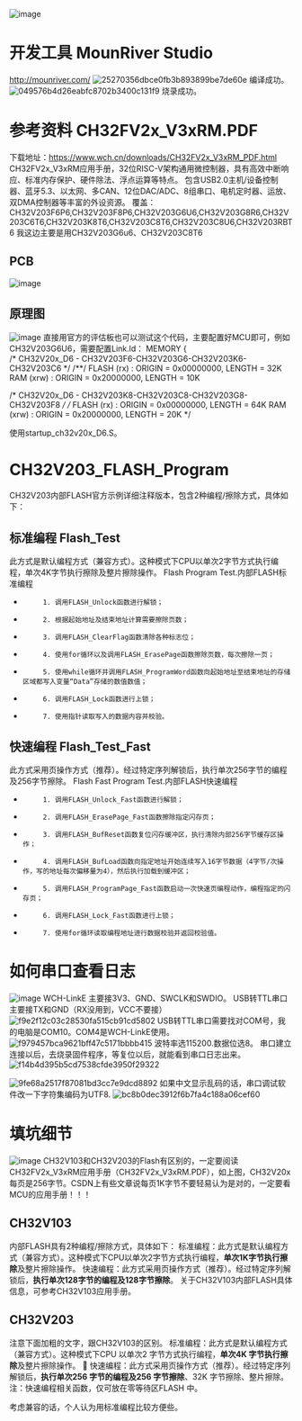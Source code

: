 ![image](https://github.com/user-attachments/assets/f953d379-af58-4ee2-8c3b-4642115bb841)
# 开发工具 MounRiver Studio
http://mounriver.com/
![25270356dbce0fb3b893899be7de60e](https://github.com/user-attachments/assets/481b9178-24c6-4da1-92e8-819d1e42e343)
编译成功。
![049576b4d26eabfc8702b3400c131f9](https://github.com/user-attachments/assets/91c30cb5-60ce-474b-a903-06af28069c45)
烧录成功。

# 参考资料 CH32FV2x_V3xRM.PDF
下载地址：https://www.wch.cn/downloads/CH32FV2x_V3xRM_PDF.html
CH32FV2x_V3xRM应用手册，32位RISC-V架构通用微控制器，具有高效中断响应、标准内存保护、硬件除法、浮点运算等特点。 包含USB2.0主机/设备控制器、蓝牙5.3、以太网、多CAN、12位DAC/ADC、8组串口、电机定时器、运放、双DMA控制器等丰富的外设资源。
覆盖：CH32V203F6P6,CH32V203F8P6,CH32V203G6U6,CH32V203G8R6,CH32V203C6T6,CH32V203K8T6,CH32V203C8T6,CH32V203C8U6,CH32V203RBT6
我这边主要是用CH32V203G6u6、CH32V203C8T6

## PCB
![image](https://github.com/user-attachments/assets/dc6ceb0c-454b-47fd-bdae-6cdd5f75412b)

## 原理图
![image](https://github.com/user-attachments/assets/2ac697e5-49dc-428d-bcdd-b7d91ae81295)
直接用官方的评估板也可以测试这个代码，主要配置好MCU即可，例如CH32V203G6U6，需要配置Link.ld：
MEMORY
{  
/* CH32V20x_D6 - CH32V203F6-CH32V203G6-CH32V203K6-CH32V203C6 */
/**/
	FLASH (rx) : ORIGIN = 0x00000000, LENGTH = 32K
	RAM (xrw) : ORIGIN = 0x20000000, LENGTH = 10K
 

/* CH32V20x_D6 - CH32V203K8-CH32V203C8-CH32V203G8-CH32V203F8 */
/* 
	FLASH (rx) : ORIGIN = 0x00000000, LENGTH = 64K
	RAM (xrw) : ORIGIN = 0x20000000, LENGTH = 20K
*/

使用startup_ch32v20x_D6.S。

# CH32V203_FLASH_Program
CH32V203内部FLASH官方示例详细注释版本，包含2种编程/擦除方式，具体如下： 

## 标准编程 Flash_Test
此方式是默认编程方式（兼容方式）。这种模式下CPU以单次2字节方式执行编程，单次4K字节执行擦除及整片擦除操作。
Flash Program Test.内部FLASH标准编程
 *          1. 调用FLASH_Unlock函数进行解锁；
 *          2. 根据起始地址及结束地址计算需要擦除页数；
 *          3. 调用FLASH_ClearFlag函数清除各种标志位；
 *          4. 使用for循环以及调用FLASH_ErasePage函数擦除页数，每次擦除一页；
 *          5. 使用while循环并调用FLASH_ProgramWord函数向起始地址至结束地址的存储区域都写入变量“Data”存储的数值数值；
 *          6. 调用FLASH_Lock函数进行上锁；
 *          7. 使用指针读取写入的数据内容并校验。
 
## 快速编程 Flash_Test_Fast
此方式采用页操作方式（推荐）。经过特定序列解锁后，执行单次256字节的编程及256字节擦除。
Flash Fast Program Test.内部FLASH快速编程
 *          1. 调用FLASH_Unlock_Fast函数进行解锁；
 *          2. 调用FLASH_ErasePage_Fast函数擦除指定闪存页；
 *          3. 调用FLASH_BufReset函数复位闪存缓冲区，执行清除内部256字节缓存区操作；
 *          4. 调用FLASH_BufLoad函数向指定地址开始连续写入16字节数据（4字节/次操作，写的地址每次偏移量为4），然后执行加载到缓冲区；
 *          5. 调用FLASH_ProgramPage_Fast函数启动一次快速页编程动作，编程指定的闪存页；
 *          6. 调用FLASH_Lock_Fast函数进行上锁；
 *          7. 使用for循环读取编程地址进行数据校验并返回校验值。
# 如何串口查看日志
![image](https://github.com/user-attachments/assets/3d7c42fc-0f70-4e2d-a9a4-6951da015611)
WCH-LinkE 主要接3V3、GND、SWCLK和SWDIO。
USB转TTL串口主要接TX和GND（RX没用到，VCC不要接）
![f9e2f12c03c28530fa515cb91cd5802](https://github.com/user-attachments/assets/71160a3c-0b47-4738-950d-397d16e04a34)
USB转TTL串口需要找对COM号，我的电脑是COM10。COM4是WCH-LinkE使用。
![f979457bca9621bff47c5171bbbb415](https://github.com/user-attachments/assets/e29edb75-dedc-458e-a720-eeb2c9c315f9)
波特率选115200.数据位选8。
串口建立连接以后，去烧录固件程序，等复位以后，就能看到串口日志出来。
![f14b4d395b5cd7538cfde3950f29322](https://github.com/user-attachments/assets/01384fe0-ac55-4364-9b96-59d34423bce2)

![9fe68a2517f87081bd3cc7e9dcd8892](https://github.com/user-attachments/assets/e6abee2d-a741-4e6b-af53-281ea32f85d8)
如果中文显示乱码的话，串口调试软件改一下字符集编码为UTF8.
![bc8b0dec3912f6b7fa4c188a06cef60](https://github.com/user-attachments/assets/b57d37ab-2e57-42dc-bb1a-037b5afac3df)

# 填坑细节
![image](https://github.com/user-attachments/assets/da2a8767-754c-4d42-a171-6d5e9950ea5b)
CH32V103和CH32V203的Flash有区别的，一定要阅读CH32FV2x_V3xRM应用手册（CH32FV2x_V3xRM.PDF），如上图，CH32V20x每页是256字节。CSDN上有些文章说每页1K字节不要轻易认为是对的，一定要看MCU的应用手册！！！

## CH32V103
内部FLASH具有2种编程/擦除方式，具体如下：
标准编程：此方式是默认编程方式（兼容方式）。这种模式下CPU以单次2字节方式执行编程，**单次1K字节执行擦除**及整片擦除操作。
快速编程：此方式采用页操作方式（推荐）。经过特定序列解锁后，**执行单次128字节的编程及128字节擦除**。
关于CH32V103内部FLASH具体信息，可参考CH32V103应用手册。

## CH32V203
注意下面加粗的文字，跟CH32V103的区别。
标准编程：此方式是默认编程方式（兼容方式）。这种模式下CPU 以单次2 字节方式执行编程，**单次4K 字节执行擦除**及整片擦除操作。
 快速编程：此方式采用页操作方式（推荐）。经过特定序列解锁后，**执行单次256 字节的编程及256 字节擦除**、32K 字节擦除、整片擦除。
注：快速编程相关函数，仅可放在零等待区FLASH 中。

考虑兼容的话，个人认为用标准编程比较方便些。
